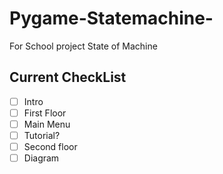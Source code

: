 # Pygame-Statemachine-
For School project State of Machine

## Current CheckList
- [ ] Intro
- [ ] First Floor
- [ ] Main Menu
- [ ] Tutorial?
- [ ] Second floor
- [ ] Diagram